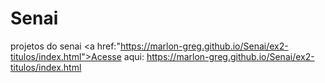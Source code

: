 # Senai
 projetos do senai
<a href:"https://marlon-greg.github.io/Senai/ex2-titulos/index.html">Acesse aqui: https://marlon-greg.github.io/Senai/ex2-titulos/index.html</a>